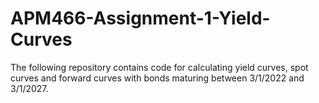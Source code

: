 # APM466-Assignment-1-Yield-Curves

The following repository contains code for calculating yield curves, spot curves and forward curves with bonds maturing between 3/1/2022 and 3/1/2027. 
